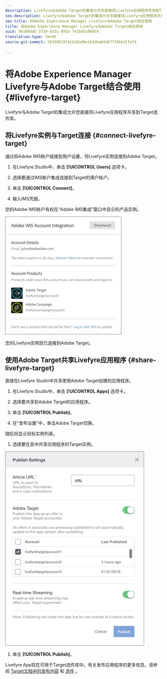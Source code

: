 ```yaml
---
description: Livefyre与Adobe Target的集成允许您直接将Livefyre应用程序共享到Target选件库。
seo-description: Livefyre与Adobe Target的集成允许您直接将Livefyre应用程序共享到Target选件库。
seo-title: 将Adobe Experience Manager Livefyre与Adobe Target结合使用
title: 将Adobe Experience Manager Livefyre与Adobe Target结合使用
uuid: 98108ddb-5710-4331-891b-7e1bbb106059
translation-type: tm+mt
source-git-commit: 78399019741620ad8e16d2ba04db7f766631fe74

---
```


# 将Adobe Experience Manager Livefyre与Adobe Target结合使用 {#livefyre-target}

Livefyre与Adobe Target的集成允许您直接将Livefyre应用程序共享到Target选件库。

## 将Livefyre实例与Target连接 {#connect-livefyre-target}

通过将Adobe IMS帐户链接到用户设置，将Livefyre实例连接到Adobe Target。

1. 在Livefyre Studio中，单击 **[!UICONTROL Users]** 选项卡。

1. 选择要通过IMS帐户集成连接到Target的用户帐户。

1. 单击 **[!UICONTROL Connect]**。

1. 输入IMS凭据。

您的Adobe IMS帐户有权在“Adobe IMS集成”窗口中显示的产品实例。

![](assets/livefyre-target-connect.png)

您的Livefyre实例现已连接到Adobe Target。

## 使用Adobe Target共享Livefyre应用程序 {#share-livefyre-target}

直接在Livefyre Studio中共享使用Adobe Target创建的应用程序。

1. 在Livefyre Studio中，单击 **[!UICONTROL Apps]** 选项卡。

1. 选择要共享到Adobe Target的应用程序。

1. 单击 **[!UICONTROL Publish]**。

1. 在“发布设置”中，单击Adobe Target切换。

随后将显示目标实例列表。

1. 选择要在其中共享应用程序的Target实例。

![](assets/livefyre-target-publish.png)

1. 单击 **[!UICONTROL Publish]**。

Livefyre App现在可用于Target选件库中。有关发布应用程序的更多信息，请参阅 [Target文档中的发布内容](/help/using/c-library/t-publish-content.md) 和 [选件](https://marketing.adobe.com/resources/help/en_US/target/target/c_manage_content.html) 。
